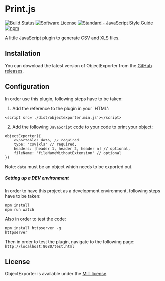 # Print.js

[![Build Status](https://api.travis-ci.org/gharibi/objectexporter.svg?branch=master)](https://travis-ci.org/gharibi/objectexporter) [![Software License](https://img.shields.io/badge/license-MIT-brightgreen.svg?style=flat)](LICENSE) [![Standard - JavaScript Style Guide](https://img.shields.io/badge/code_style-standard-brightgreen.svg)](http://standardjs.com/) [![npm](https://img.shields.io/npm/v/objectexporter.svg)](https://www.npmjs.com/package/objectexporter)

A little JavaScript plugin to generate CSV and XLS files.


## Installation

You can download the latest version of ObjectExporter from the [GitHub releases](https://github.com/gharibi/JsObjExporter/releases/latest).


## Configuration

In order use this plugin, following steps have to be taken:

1. Add the reference to the plugin in your `HTML':

```
<script src='./dist/objectexporter.min.js'></script>
```

2. Add the following `JavaScript` code to your code to print your object:

```
objectExporter({
    exportable: data, // required
    type: 'csv|xls' // required,
    headers: [header 1, header 2, header n] // optional,
    fileName: 'fileNameWithoutExtension' // optional
})
```

Note: `data` must be an object which needs to be exported out.


##### Setting up a DEV environment

In order to have this project as a development environment, following steps have to be taken:
```
npm install
npm run watch
```

Also in order to test the code:

```
npm install httpserver -g
httpserver
```

Then in order to test the plugin, navigate to the following page:
`http://localhost:8080/test.html`


## License

ObjectExporter is available under the [MIT license](https://github.com/gharibi/JsObjExporter/blob/master/LICENSE).
